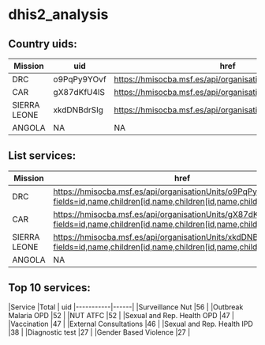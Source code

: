 # dhis2_analysis

## Country uids:

|Mission | uid | href |
|--------|-----|-------|
|DRC | o9PqPy9YOvf | https://hmisocba.msf.es/api/organisationUnits/o9PqPy9YOvf |
|CAR | gX87dKfU4lS | https://hmisocba.msf.es/api/organisationUnits/gX87dKfU4lS |
|SIERRA LEONE | xkdDNBdrSIg | https://hmisocba.msf.es/api/organisationUnits/xkdDNBdrSIg |
|ANGOLA | NA | NA |

## List services:

|Mission | href |
|--------|-------|
|DRC | https://hmisocba.msf.es/api/organisationUnits/o9PqPy9YOvf?fields=id,name,children[id,name,children[id,name,children[id,name]]] |
|CAR | https://hmisocba.msf.es/api/organisationUnits/gX87dKfU4lS?fields=id,name,children[id,name,children[id,name,children[id,name]]] |
|SIERRA LEONE | https://hmisocba.msf.es/api/organisationUnits/xkdDNBdrSIg?fields=id,name,children[id,name,children[id,name,children[id,name]]] |
|ANGOLA | NA | NA |

## Top 10 services:

|Service	|Total | uid
|-----------|------|
|Surveillance Nut	|56 |
|Outbreak Malaria OPD	|52 |
|NUT ATFC	|52 |
|Sexual and Rep. Health OPD	|47 |
|Vaccination	|47 |
|External Consultations	|46 |
|Sexual and Rep. Health IPD	|38 |
|Diagnostic test	|27 |
|Gender Based Violence	|27 |
